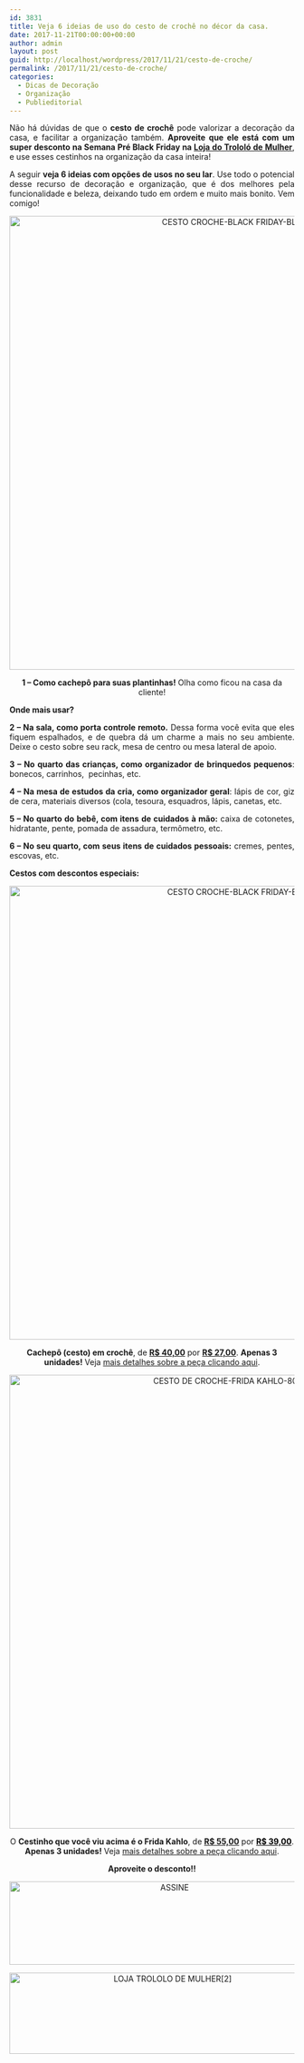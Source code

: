 ```yaml
---
id: 3831
title: Veja 6 ideias de uso do cesto de crochê no décor da casa.
date: 2017-11-21T00:00:00+00:00
author: admin
layout: post
guid: http://localhost/wordpress/2017/11/21/cesto-de-croche/
permalink: /2017/11/21/cesto-de-croche/
categories:
  - Dicas de Decoração
  - Organização
  - Publieditorial
---
```

<p align="justify">
  Não há dúvidas de que o <strong>cesto de crochê</strong> pode valorizar a decoração da casa, e facilitar a organização também. <strong>Aproveite que ele está com um super desconto na Semana Pré Black Friday na <a href="http://loja.trololodemulher.com.br/" target="_blank">Loja do Trololó de Mulher</a></strong>, e use esses cestinhos na organização da casa inteira!
</p>

<p align="justify">
  A seguir <strong>veja 6 ideias com opções de usos no seu lar</strong>. Use todo o potencial desse recurso de decoração e organização, que é dos melhores pela funcionalidade e beleza, deixando tudo em ordem e muito mais bonito. Vem comigo!
</p>

<p align="center">
  <img class="alignnone size-full wp-image-14428" src="http://www.trololodemulher.com.br/blog/wp-content/uploads/2017/11/CESTO-CROCHE-BLACK-FRIDAY-BLOG2.jpg" alt="CESTO CROCHE-BLACK FRIDAY-BLOG[2]" width="800" height="800" />
</p>

<p align="center">
  <strong>1 – Como cachepô para suas plantinhas!</strong> Olha como ficou na casa da cliente!
</p>

<p align="justify">
  <strong>Onde mais usar?</strong>
</p>

<p align="justify">
  <strong>2 &#8211; Na sala, como porta controle remoto.</strong> Dessa forma você evita que eles fiquem espalhados, e de quebra dá um charme a mais no seu ambiente. Deixe o cesto sobre seu rack, mesa de centro ou mesa lateral de apoio.
</p>

<p align="justify">
  <strong>3 – No quarto das crianças, como organizador de brinquedos pequenos</strong>: bonecos, carrinhos,  pecinhas, etc.
</p>

<p align="justify">
  <strong>4 – Na mesa de estudos da cria, como organizador geral</strong>: lápis de cor, giz de cera, materiais diversos (cola, tesoura, esquadros, lápis, canetas, etc.
</p>

<p align="justify">
  <strong>5 – No quarto do bebê, com itens de cuidados à mão:</strong> caixa de cotonetes, hidratante, pente, pomada de assadura, termômetro, etc.
</p>

<p align="justify">
  <strong>6 – No seu quarto, com seus itens de cuidados pessoais:</strong> cremes, pentes, escovas, etc.
</p>

<p align="justify">
  <strong>Cestos com descontos especiais:</strong>
</p>

<p align="center">
  <img class="alignnone size-full wp-image-14429" src="http://www.trololodemulher.com.br/blog/wp-content/uploads/2017/11/CESTO-CROCHE-BLACK-FRIDAY-BLOG.jpg" alt="CESTO CROCHE-BLACK FRIDAY-BLOG" width="800" height="800" />
</p>

<p align="center">
  <strong>Cachepô (cesto) em crochê</strong>, de <strong><u>R$ 40,00</u></strong> por <strong><span style="background-color: #ffffff;"><u>R$ 27,00</u></span></strong>. <strong>Apenas 3 unidades!</strong> Veja <a href="http://loja.trololodemulher.com.br/2017/10/10/cachepo-em-croche/" target="_blank">mais detalhes sobre a peça clicando aqui</a>.
</p>

<p align="center">
  <img class="alignnone size-full wp-image-14430" src="http://www.trololodemulher.com.br/blog/wp-content/uploads/2017/11/CESTO-DE-CROCHE-FRIDA-KAHLO-800-BLOG.jpg" alt="CESTO DE CROCHE-FRIDA KAHLO-800-BLOG" width="800" height="800" />
</p>

<p align="center">
  O <strong>Cestinho que você viu acima é o Frida Kahlo</strong>, de <strong><u>R$ 55,00</u></strong> por <strong><span style="background-color: #ffffff; color: #000000;"><u>R$ 39,00</u></span></strong>. <strong>Apenas 3 unidades!</strong> Veja <a href="http://loja.trololodemulher.com.br/2017/10/10/cesto-de-croche/" target="_blank">mais detalhes sobre a peça clicando aqui</a>.
</p>

<p align="center">
  <strong>Aproveite o desconto!!</strong>
</p>

<p align="center">
  <a href="http://feedburner.google.com/fb/a/mailverify?uri=blogbichafemea&loc=pt_BR" target="_blank"><img class="alignnone size-full wp-image-14011" src="http://www.trololodemulher.com.br/blog/wp-content/uploads/2017/08/ASSINE.jpg" alt="ASSINE" width="568" height="147" /></a>
</p>

<p align="center">
  <a href="http://loja.trololodemulher.com.br/" target="_blank"><img class="alignnone wp-image-14333 size-full" src="http://www.trololodemulher.com.br/blog/wp-content/uploads/2017/10/LOJA-TROLOLO-DE-MULHER2.png" alt="LOJA TROLOLO DE MULHER[2]" width="561" height="143" /></a>
</p>

<p align="justify">